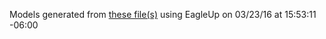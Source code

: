 Models generated from [these file(s)](https://raw.githubusercontent.com/sparkfun/RedBoard/d41135c34b2b5b9f4c80d61f42bc962e1b741424/Hardware/RedBoard.brd) using EagleUp on 03/23/16 at 15:53:11 -06:00
